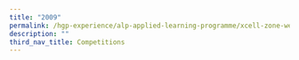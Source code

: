 ```yaml
---
title: "2009"
permalink: /hgp-experience/alp-applied-learning-programme/xcell-zone-website/competitions/2009/
description: ""
third_nav_title: Competitions
---
```

